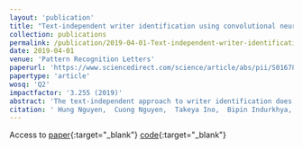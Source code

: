 ```yaml
---
layout: 'publication'
title: "Text-independent writer identification using convolutional neural network"
collection: publications
permalink: /publication/2019-04-01-Text-independent-writer-identification-using-convolutional-neural-network
date: 2019-04-01
venue: 'Pattern Recognition Letters'
paperurl: 'https://www.sciencedirect.com/science/article/abs/pii/S0167865518303180'
papertype: 'article'
wosq: 'Q2'
impactfactor: '3.255 (2019)'
abstract: 'The text-independent approach to writer identification does not require the writer to write some predetermined text. Previous research on text-independent writer identification has been based on identifying writer-specific features designed by experts. However, in the last decade, deep learning methods have been successfully applied to learn features from data automatically. We propose here an end-to-end deep-learning method for text-independent writer identification that does not require prior identification of features. A Convolutional Neural Network (CNN) is trained initially to extract local features, which represent characteristics of individual handwriting in the whole character images and their sub-regions. Randomly sampled tuples of images from the training set are used to train the CNN and aggregate the extracted local features of images from the tuples to form global features. For every training epoch, the process of randomly sampling tuples is repeated, which is equivalent to a large number of training patterns being prepared for training the CNN for text-independent writer identification. We conducted experiments on the JEITA-HP database of offline handwritten Japanese character patterns. With 200 characters, our method achieved an accuracy of 99.97{\%} to classify 100 writers. Even when using 50 characters for 100 writers or 100 characters for 400 writers, our method achieved accuracy levels of 92.80{\%} or 93.82{\%}, respectively. We conducted further experiments on the Firemaker and IAM databases of offline handwritten English text. Using only one page per writer to train, our method achieved over 91.81{\%} accuracy to classify 900 writers. Overall, we achieved a better performance than the previously published best result based on handcrafted features and clustering algorithms, which demonstrates the effectiveness of our method for handwritten English text also.'
citation: ' Hung Nguyen,  Cuong Nguyen,  Takeya Ino,  Bipin Indurkhya,  Masaki Nakagawa, &quot;Text-independent writer identification using convolutional neural network.&quot; Pattern Recognition Letters, 2019.'
---
```

Access to [paper](https://www.sciencedirect.com/science/article/abs/pii/S0167865518303180){:target="_blank"} [code](https://github.com/ntuanhung/prl2018_win){:target="_blank"}